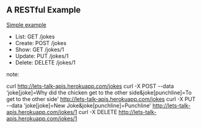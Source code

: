 ##  A RESTful Example

[Simple example](http://lets-talk-apis.herokuapp.com/jokes)

* List: GET /jokes
* Create: POST /jokes
* Show: GET /jokes/1
* Update: PUT /jokes/1
* Delete: DELETE /jokes/1

note:

curl http://lets-talk-apis.herokuapp.com/jokes
curl -X POST --data 'joke[joke]=Why did the chicken get to the other side&joke[punchline]=To get to the other side' http://lets-talk-apis.herokuapp.com/jokes
curl -X PUT --data 'joke[joke]=New Joke&joke[punchline]=Punchline' http://lets-talk-apis.herokuapp.com/jokes/1
curl -X DELETE http://lets-talk-apis.herokuapp.com/jokes/1
